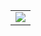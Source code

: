 

<!--
### Hi there 👋
**WilmerWang/wilmerwang** is a ✨ _special_ ✨ repository because its `README.md` (this file) appears on your GitHub profile.

Here are some ideas to get you started:

- 🔭 I’m currently working on ...
- 🌱 I’m currently learning ...
- 👯 I’m looking to collaborate on ...
- 🤔 I’m looking for help with ...
- 💬 Ask me about ...
- 📫 How to reach me: ...
- 😄 Pronouns: ...
- ⚡ Fun fact: ...
-->

<div align="center">
<table>
<tr>
<td>
  <img src="https://github-profile-trophy.vercel.app/?username=wilmerwang&margin-w=15&no-bg=true&no-frame=true&theme=onedark&row=1&column=6"/>
</td>
<!-- <td border="0px">
  <img src="https://github-readme-stats.vercel.app/api?username=wilmerwang&count_private=true&show_icons=true&theme=onedark&hide_border=true&bg_color=00000000">
</td> -->
</tr>
</table>
</div>



<!--
<div align="center">
  <img src="https://github-readme-stats.vercel.app/api?username=wilmerwang&count_private=true&show_icons=true&theme=onedark&hide_border=true&bg_color=false" width="420">
  <img src="https://github-readme-stats.vercel.app/api/top-langs/?username=wilmerwang&count_private=true&layout=compact&theme=onedark&hide_border=true&bg_color=false">
</div>
-->
